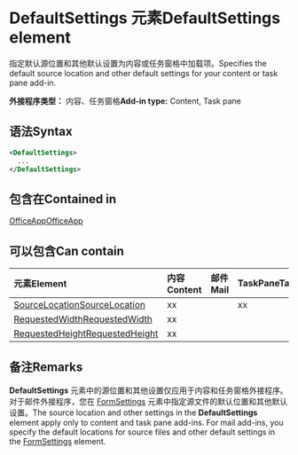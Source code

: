 # <a name="defaultsettings-element"></a><span data-ttu-id="40d70-101">DefaultSettings 元素</span><span class="sxs-lookup"><span data-stu-id="40d70-101">DefaultSettings element</span></span>

<span data-ttu-id="40d70-102">指定默认源位置和其他默认设置为内容或任务窗格中加载项。</span><span class="sxs-lookup"><span data-stu-id="40d70-102">Specifies the default source location and other default settings for your content or task pane add-in.</span></span>

<span data-ttu-id="40d70-103">**外接程序类型：** 内容、任务窗格</span><span class="sxs-lookup"><span data-stu-id="40d70-103">**Add-in type:** Content, Task pane</span></span>

## <a name="syntax"></a><span data-ttu-id="40d70-104">语法</span><span class="sxs-lookup"><span data-stu-id="40d70-104">Syntax</span></span>

```XML
<DefaultSettings>
  ...
</DefaultSettings>
```

## <a name="contained-in"></a><span data-ttu-id="40d70-105">包含在</span><span class="sxs-lookup"><span data-stu-id="40d70-105">Contained in</span></span>

[<span data-ttu-id="40d70-106">OfficeApp</span><span class="sxs-lookup"><span data-stu-id="40d70-106">OfficeApp</span></span>](officeapp.md)

## <a name="can-contain"></a><span data-ttu-id="40d70-107">可以包含</span><span class="sxs-lookup"><span data-stu-id="40d70-107">Can contain</span></span>

|<span data-ttu-id="40d70-108">**元素**</span><span class="sxs-lookup"><span data-stu-id="40d70-108">**Element**</span></span>|<span data-ttu-id="40d70-109">**内容**</span><span class="sxs-lookup"><span data-stu-id="40d70-109">**Content**</span></span>|<span data-ttu-id="40d70-110">**邮件**</span><span class="sxs-lookup"><span data-stu-id="40d70-110">**Mail**</span></span>|<span data-ttu-id="40d70-111">**TaskPane**</span><span class="sxs-lookup"><span data-stu-id="40d70-111">**TaskPane**</span></span>|
|:-----|:-----|:-----|:-----|
|[<span data-ttu-id="40d70-112">SourceLocation</span><span class="sxs-lookup"><span data-stu-id="40d70-112">SourceLocation</span></span>](sourcelocation.md)|<span data-ttu-id="40d70-113">x</span><span class="sxs-lookup"><span data-stu-id="40d70-113">x</span></span>||<span data-ttu-id="40d70-114">x</span><span class="sxs-lookup"><span data-stu-id="40d70-114">x</span></span>|
|[<span data-ttu-id="40d70-115">RequestedWidth</span><span class="sxs-lookup"><span data-stu-id="40d70-115">RequestedWidth</span></span>](requestedwidth.md)|<span data-ttu-id="40d70-116">x</span><span class="sxs-lookup"><span data-stu-id="40d70-116">x</span></span>|||
|[<span data-ttu-id="40d70-117">RequestedHeight</span><span class="sxs-lookup"><span data-stu-id="40d70-117">RequestedHeight</span></span>](requestedheight.md)|<span data-ttu-id="40d70-118">x</span><span class="sxs-lookup"><span data-stu-id="40d70-118">x</span></span>|||

## <a name="remarks"></a><span data-ttu-id="40d70-119">备注</span><span class="sxs-lookup"><span data-stu-id="40d70-119">Remarks</span></span>

<span data-ttu-id="40d70-120">**DefaultSettings** 元素中的源位置和其他设置仅应用于内容和任务窗格外接程序。对于邮件外接程序，您在 [FormSettings](formsettings.md) 元素中指定源文件的默认位置和其他默认设置。</span><span class="sxs-lookup"><span data-stu-id="40d70-120">The source location and other settings in the  **DefaultSettings** element apply only to content and task pane add-ins. For mail add-ins, you specify the default locations for source files and other default settings in the [FormSettings](formsettings.md) element.</span></span>

